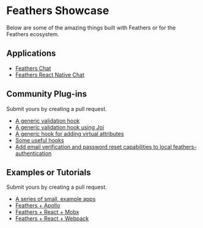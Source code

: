 # Feathers Showcase

Below are some of the amazing things built with Feathers or for the Feathers ecosystem.

## Applications

- [Feathers Chat](https://github.com/feathersjs/feathers-chat)
- [Feathers React Native Chat](https://github.com/feathersjs/feathers-react-native-chat)

## Community Plug-ins

Submit yours by creating a pull request.

- [A generic validation hook](https://github.com/kulakowka/feathers-validate-hook)
- [A generic validation hook using Joi](https://github.com/hapijs/joi)
- [A generic hook for adding virtual attributes](https://github.com/kulakowka/feathers-virtual-attribute-hook)
- [Some useful hooks](https://github.com/eddyystop/feathers-hooks-common)
- [Add email verification and password reset capabilities to local feathers-authentication](https://github.com/eddyystop/feathers-service-verify-reset)


## Examples or Tutorials

Submit yours by creating a pull request.

- [A series of small, example apps](https://github.com/feathersjs/feathers-demos)
- [Feathers + Apollo](https://github.com/swarthout/feathers-apollo)
- [Feathers + React + Mobx](https://github.com/foxhound87/rfx-stack)
- [Feathers + React + Webpack](https://github.com/sscaff1/feathers-webpack-react)

